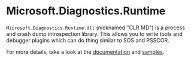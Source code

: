 # Microsoft.Diagnostics.Runtime

`Microsoft.Diagnostics.Runtime.dll` (nicknamed "CLR MD") is a process and crash
dump introspection library. This allows you to write tools and debugger plugins
which can do thing similar to SOS and PSSCOR.

For more details, take a look at the [documentation] and [samples].

[documentation]: Documentation/ClrRuntime.md
[samples]: https://github.com/Microsoft/dotnetsamples/tree/master/Microsoft.Diagnostics.Runtime/CLRMD